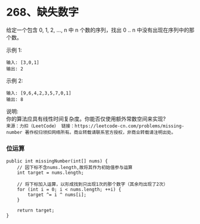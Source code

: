 268、缺失数字
===

给定一个包含 0, 1, 2, ..., n 中 n 个数的序列，找出 0 .. n 中没有出现在序列中的那个数。<br>

示例 1:<br>
```
输入: [3,0,1]
输出: 2
```
示例 2:<br>
```
输入: [9,6,4,2,3,5,7,0,1]
输出: 8
```
说明:<br>
你的算法应具有线性时间复杂度。你能否仅使用额外常数空间来实现?<br>
``
来源：力扣（LeetCode）
链接：https://leetcode-cn.com/problems/missing-number
著作权归领扣网络所有。商业转载请联系官方授权，非商业转载请注明出处。
``

### 位运算
```
public int missingNumber(int[] nums) {
    // 因下标不含nums.length,故将其作为初始值参与运算
    int target = nums.length;

    // 将下标加入运算，以形成找到只出现1次的那个数字（其余均出现了2次）
    for (int i = 0; i < nums.length; ++i) {
        target ^= i ^ nums[i]; 
    }

    return target;
}
```
